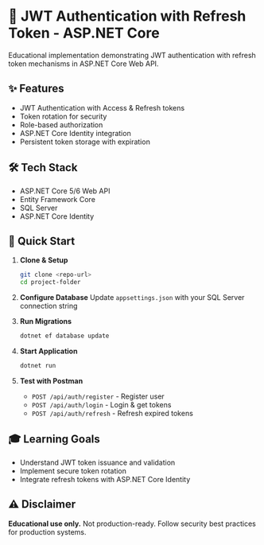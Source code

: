 # 🔐 JWT Authentication with Refresh Token - ASP.NET Core

Educational implementation demonstrating JWT authentication with refresh token mechanisms in ASP.NET Core Web API.

## ✨ Features

- JWT Authentication with Access & Refresh tokens
- Token rotation for security
- Role-based authorization
- ASP.NET Core Identity integration
- Persistent token storage with expiration

## 🛠️ Tech Stack

- ASP.NET Core 5/6 Web API
- Entity Framework Core
- SQL Server
- ASP.NET Core Identity

## 🚀 Quick Start

1. **Clone & Setup**
   ```bash
   git clone <repo-url>
   cd project-folder
   ```

2. **Configure Database**
   Update `appsettings.json` with your SQL Server connection string

3. **Run Migrations**
   ```bash
   dotnet ef database update
   ```

4. **Start Application**
   ```bash
   dotnet run
   ```

5. **Test with Postman**
   - `POST /api/auth/register` - Register user
   - `POST /api/auth/login` - Login & get tokens
   - `POST /api/auth/refresh` - Refresh expired tokens

## 🎓 Learning Goals

- Understand JWT token issuance and validation
- Implement secure token rotation
- Integrate refresh tokens with ASP.NET Core Identity

## ⚠️ Disclaimer

**Educational use only.** Not production-ready. Follow security best practices for production systems.
